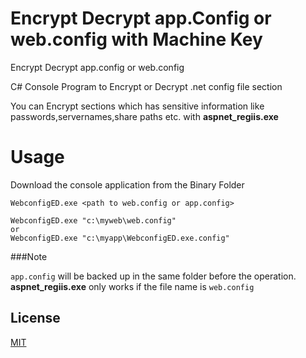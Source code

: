 # Encrypt Decrypt app.Config or web.config with Machine Key
Encrypt Decrypt app.config or web.config 

C# Console Program to Encrypt or Decrypt .net config file section

You can Encrypt sections which has sensitive information like passwords,servernames,share paths etc. with **aspnet_regiis.exe**

# Usage

Download the console application from the Binary Folder

```
WebconfigED.exe <path to web.config or app.config>
```

```
WebconfigED.exe "c:\myweb\web.config" 
or 
WebconfigED.exe "c:\myapp\WebconfigED.exe.config"
```

###Note

```app.config``` will be backed up in the same folder before the operation. **aspnet_regiis.exe** only works if the file name is ```web.config```   

## License

[MIT](https://opensource.org/licenses/MIT)
